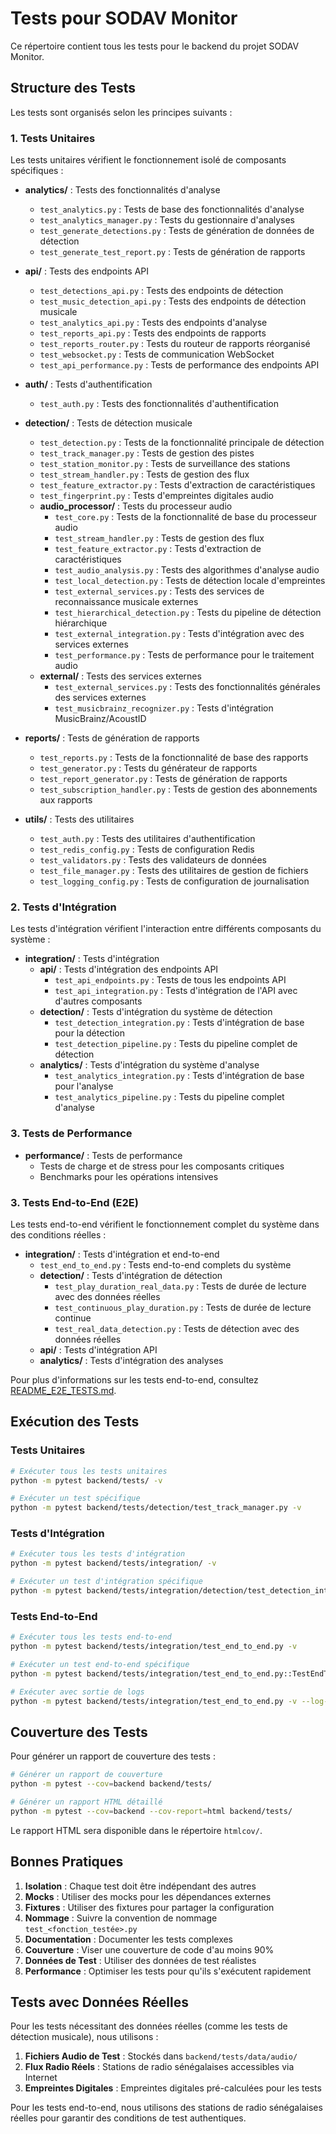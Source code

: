 # Tests pour SODAV Monitor

Ce répertoire contient tous les tests pour le backend du projet SODAV Monitor.

## Structure des Tests

Les tests sont organisés selon les principes suivants :

### 1. Tests Unitaires

Les tests unitaires vérifient le fonctionnement isolé de composants spécifiques :

- **analytics/** : Tests des fonctionnalités d'analyse
  - `test_analytics.py` : Tests de base des fonctionnalités d'analyse
  - `test_analytics_manager.py` : Tests du gestionnaire d'analyses
  - `test_generate_detections.py` : Tests de génération de données de détection
  - `test_generate_test_report.py` : Tests de génération de rapports

- **api/** : Tests des endpoints API
  - `test_detections_api.py` : Tests des endpoints de détection
  - `test_music_detection_api.py` : Tests des endpoints de détection musicale
  - `test_analytics_api.py` : Tests des endpoints d'analyse
  - `test_reports_api.py` : Tests des endpoints de rapports
  - `test_reports_router.py` : Tests du routeur de rapports réorganisé
  - `test_websocket.py` : Tests de communication WebSocket
  - `test_api_performance.py` : Tests de performance des endpoints API

- **auth/** : Tests d'authentification
  - `test_auth.py` : Tests des fonctionnalités d'authentification

- **detection/** : Tests de détection musicale
  - `test_detection.py` : Tests de la fonctionnalité principale de détection
  - `test_track_manager.py` : Tests de gestion des pistes
  - `test_station_monitor.py` : Tests de surveillance des stations
  - `test_stream_handler.py` : Tests de gestion des flux
  - `test_feature_extractor.py` : Tests d'extraction de caractéristiques
  - `test_fingerprint.py` : Tests d'empreintes digitales audio
  - **audio_processor/** : Tests du processeur audio
    - `test_core.py` : Tests de la fonctionnalité de base du processeur audio
    - `test_stream_handler.py` : Tests de gestion des flux
    - `test_feature_extractor.py` : Tests d'extraction de caractéristiques
    - `test_audio_analysis.py` : Tests des algorithmes d'analyse audio
    - `test_local_detection.py` : Tests de détection locale d'empreintes
    - `test_external_services.py` : Tests des services de reconnaissance musicale externes
    - `test_hierarchical_detection.py` : Tests du pipeline de détection hiérarchique
    - `test_external_integration.py` : Tests d'intégration avec des services externes
    - `test_performance.py` : Tests de performance pour le traitement audio
  - **external/** : Tests des services externes
    - `test_external_services.py` : Tests des fonctionnalités générales des services externes
    - `test_musicbrainz_recognizer.py` : Tests d'intégration MusicBrainz/AcoustID

- **reports/** : Tests de génération de rapports
  - `test_reports.py` : Tests de la fonctionnalité de base des rapports
  - `test_generator.py` : Tests du générateur de rapports
  - `test_report_generator.py` : Tests de génération de rapports
  - `test_subscription_handler.py` : Tests de gestion des abonnements aux rapports

- **utils/** : Tests des utilitaires
  - `test_auth.py` : Tests des utilitaires d'authentification
  - `test_redis_config.py` : Tests de configuration Redis
  - `test_validators.py` : Tests des validateurs de données
  - `test_file_manager.py` : Tests des utilitaires de gestion de fichiers
  - `test_logging_config.py` : Tests de configuration de journalisation

### 2. Tests d'Intégration

Les tests d'intégration vérifient l'interaction entre différents composants du système :

- **integration/** : Tests d'intégration
  - **api/** : Tests d'intégration des endpoints API
    - `test_api_endpoints.py` : Tests de tous les endpoints API
    - `test_api_integration.py` : Tests d'intégration de l'API avec d'autres composants
  - **detection/** : Tests d'intégration du système de détection
    - `test_detection_integration.py` : Tests d'intégration de base pour la détection
    - `test_detection_pipeline.py` : Tests du pipeline complet de détection
  - **analytics/** : Tests d'intégration du système d'analyse
    - `test_analytics_integration.py` : Tests d'intégration de base pour l'analyse
    - `test_analytics_pipeline.py` : Tests du pipeline complet d'analyse

### 3. Tests de Performance

- **performance/** : Tests de performance
  - Tests de charge et de stress pour les composants critiques
  - Benchmarks pour les opérations intensives

### 3. Tests End-to-End (E2E)

Les tests end-to-end vérifient le fonctionnement complet du système dans des conditions réelles :

- **integration/** : Tests d'intégration et end-to-end
  - `test_end_to_end.py` : Tests end-to-end complets du système
  - **detection/** : Tests d'intégration de détection
    - `test_play_duration_real_data.py` : Tests de durée de lecture avec des données réelles
    - `test_continuous_play_duration.py` : Tests de durée de lecture continue
    - `test_real_data_detection.py` : Tests de détection avec des données réelles
  - **api/** : Tests d'intégration API
  - **analytics/** : Tests d'intégration des analyses

Pour plus d'informations sur les tests end-to-end, consultez [README_E2E_TESTS.md](integration/README_E2E_TESTS.md).

## Exécution des Tests

### Tests Unitaires

```bash
# Exécuter tous les tests unitaires
python -m pytest backend/tests/ -v

# Exécuter un test spécifique
python -m pytest backend/tests/detection/test_track_manager.py -v
```

### Tests d'Intégration

```bash
# Exécuter tous les tests d'intégration
python -m pytest backend/tests/integration/ -v

# Exécuter un test d'intégration spécifique
python -m pytest backend/tests/integration/detection/test_detection_integration.py -v
```

### Tests End-to-End

```bash
# Exécuter tous les tests end-to-end
python -m pytest backend/tests/integration/test_end_to_end.py -v

# Exécuter un test end-to-end spécifique
python -m pytest backend/tests/integration/test_end_to_end.py::TestEndToEnd::test_detection_workflow -v

# Exécuter avec sortie de logs
python -m pytest backend/tests/integration/test_end_to_end.py -v --log-cli-level=INFO
```

## Couverture des Tests

Pour générer un rapport de couverture des tests :

```bash
# Générer un rapport de couverture
python -m pytest --cov=backend backend/tests/

# Générer un rapport HTML détaillé
python -m pytest --cov=backend --cov-report=html backend/tests/
```

Le rapport HTML sera disponible dans le répertoire `htmlcov/`.

## Bonnes Pratiques

1. **Isolation** : Chaque test doit être indépendant des autres
2. **Mocks** : Utiliser des mocks pour les dépendances externes
3. **Fixtures** : Utiliser des fixtures pour partager la configuration
4. **Nommage** : Suivre la convention de nommage `test_<fonction_testée>.py`
5. **Documentation** : Documenter les tests complexes
6. **Couverture** : Viser une couverture de code d'au moins 90%
7. **Données de Test** : Utiliser des données de test réalistes
8. **Performance** : Optimiser les tests pour qu'ils s'exécutent rapidement

## Tests avec Données Réelles

Pour les tests nécessitant des données réelles (comme les tests de détection musicale), nous utilisons :

1. **Fichiers Audio de Test** : Stockés dans `backend/tests/data/audio/`
2. **Flux Radio Réels** : Stations de radio sénégalaises accessibles via Internet
3. **Empreintes Digitales** : Empreintes digitales pré-calculées pour les tests

Pour les tests end-to-end, nous utilisons des stations de radio sénégalaises réelles pour garantir des conditions de test authentiques. 